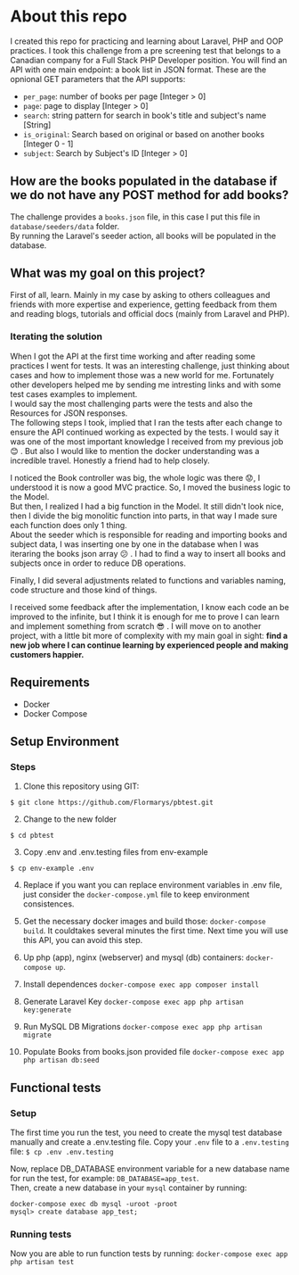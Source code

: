 # About this repo

I created this repo for practicing and learning about Laravel, PHP and OOP practices.
I took this challenge from a pre screening test that belongs to a Canadian company for a Full Stack PHP Developer position.
You will find an API with one main endpoint: a book list in JSON format. 
These are the opnional GET parameters that the API supports:

- `per_page`: number of books per page [Integer > 0]
- `page`: page to display [Integer > 0]
- `search`: string pattern for search in book's title and subject's name [String]
- `is_original`: Search based on original or based on another books [Integer 0 - 1]
- `subject`: Search by Subject's ID [Integer > 0]

## How are the books populated in the database if we do not have any POST method for add books?
The challenge provides a `books.json` file, in this case I put this file  in `database/seeders/data` folder.  
By running the Laravel's seeder action, all books will be populated in the database.

## What was my goal on this project?
First of all, learn. Mainly in my case by asking to others colleagues and friends with more expertise and experience, getting feedback from them and reading blogs, tutorials and official docs (mainly from Laravel and PHP).  

### Iterating the solution
When I got the API at the first time working and after reading some practices I went for tests. It was an interesting challenge, just thinking about cases and how to implement those was a new world for me. Fortunately other developers helped me by sending me intresting links and with some test cases examples to implement.  
I would say the most challenging parts were the tests and also the Resources for JSON responses.  
The following steps I took, implied that I ran the tests after each change to ensure the API continued working as expected by the tests. I would say it was one of the most important knowledge I received from my previous job :blush: . But also I would like to mention the docker understanding was a incredible travel. Honestly a friend had to help closely.  

I noticed the Book controller was big, the whole logic was there :worried:, I understood it is now a good MVC practice. So, I moved the business logic to the Model.  
But then, I realized I had a big function in the Model. It still didn't look nice, then I divide the big monolitic function into parts, in that way I made sure each function does only 1 thing.  
About the seeder which is responsible for reading and importing books and subject data, I was inserting one by one in the database when I was iteraring the books json array :confused: . I had to find a way to insert all books and subjects once in order to reduce DB operations.

Finally, I did several adjustments related to functions and variables naming, code structure and those kind of things.

I received some feedback after the implementation, I know each code an be improved to the infinite, but I think it is enough for me to prove I can learn and implement something from scratch :sunglasses: . I will move on to another project, with a little bit more of complexity with my main goal in sight: **find a new job where I can continue learning by experienced people and making customers happier.**


## Requirements

- Docker
- Docker Compose

## Setup Environment

### Steps

1. Clone this repository using GIT:

```
$ git clone https://github.com/Flormarys/pbtest.git
```
   
2. Change to the new folder

```
$ cd pbtest
```

3. Copy .env and .env.testing files from env-example

```
$ cp env-example .env
```

4. Replace if you want you can replace environment variables in .env file, just consider the `docker-compose.yml` file to keep environment consistences.

5. Get the necessary docker images and build those: `docker-compose build`. It couldtakes several minutes the first time. Next time you will use this API, you can avoid this step.

6. Up php (app), nginx (webserver) and mysql (db) containers: `docker-compose up`.

5. Install dependences
`docker-compose exec app composer install`

6. Generate Laravel Key
`docker-compose exec app php artisan key:generate`

7. Run MySQL DB Migrations
`docker-compose exec app php artisan migrate`

8. Populate Books from books.json provided file
`docker-compose exec app php artisan db:seed`


## Functional tests

### Setup
The first time you run the test, you need to create the mysql test database manually and create a .env.testing file. Copy your `.env` file to a `.env.testing` file:
`$ cp .env .env.testing`

Now, replace DB_DATABASE environment variable for a new database name for run the test, for example: `DB_DATABASE=app_test`.  
Then, create a new database in your `mysql` container by running: 
```
docker-compose exec db mysql -uroot -proot
mysql> create database app_test;
```

### Running tests
Now you are able to run function tests by running: `docker-compose exec app php artisan test`
